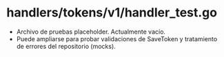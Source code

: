 # handlers/tokens/v1/handler_test.go

- Archivo de pruebas placeholder. Actualmente vacío.
- Puede ampliarse para probar validaciones de SaveToken y tratamiento de errores del repositorio (mocks).
